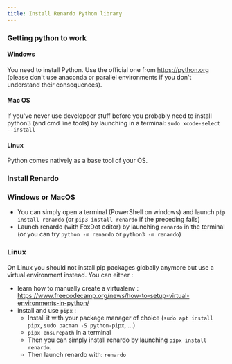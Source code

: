 ```yaml
---
title: Install Renardo Python library
---
```


<!-- 
## Renardo binary install (Windows and Linux only)

Binaries are not up to date for now. Please use the library install instead. This will be fixed soon (automatic build of binaries) -->

<!-- This method is especially usefull for Windows systems where Python environments are not installed by default and can become messy.

Download renardo and uncompress it somewhere:

- Renardo binary releases on github : https://github.com/e-lie/renardo/releases/

To launch renardo:
- Windows: just double click the binary
- Linux: open a terminal, navigate to renardo's directory with `cd` and launch `./renardo-0.9.3` or `./renardo`

To do that we use commands `cd`, `ls` and `pwd`: if you don't know about that here are
tutorials to learn the command line basic:
- https://www.davidbaumgold.com/tutorials/command-line/
- https://www.youtube.com/watch?v=QAt_Ej4Dqpc (MacOS but works quite the same way on Linux) -->

### Getting python to work

#### Windows

You need to install Python. Use the official one from https://python.org (please don't use anaconda or parallel environments if you don't understand their consequences).

#### Mac OS

If you've never use developper stuff before you probably need to install python3 (and cmd line tools) by launching in a terminal: `sudo xcode-select --install`

#### Linux

Python comes natively as a base tool of your OS. 

### Install Renardo

### Windows or MacOS

- You can simply open a terminal (PowerShell on windows) and launch `pip install renardo` (or `pip3 install renardo` if the preceding fails)
- Launch renardo (with FoxDot editor) by launching `renardo` in the terminal (or you can try `python -m renardo` or `python3 -m renardo`)

### Linux

On Linux you should not install pip packages globally anymore but use a virtual environment instead. You can either :

- learn how to manually create a virtualenv : https://www.freecodecamp.org/news/how-to-setup-virtual-environments-in-python/
- install and use `pipx` :
    - Install it with your package manager of choice (`sudo apt install pipx`, `sudo pacman -S python-pipx`, ...)
    - `pipx ensurepath` in a terminal
    - Then you can simply install renardo by launching `pipx install renardo`.
    - Then launch renardo with: `renardo`